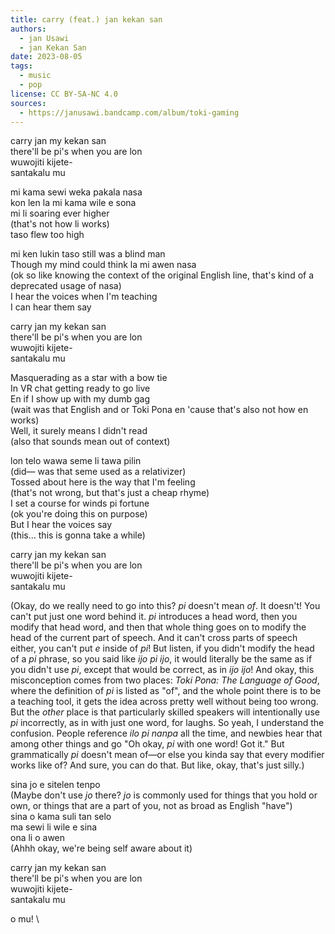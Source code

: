 ```yaml
---
title: carry (feat.) jan kekan san
authors:
  - jan Usawi
  - jan Kekan San
date: 2023-08-05
tags:
  - music
  - pop
license: CC BY-SA-NC 4.0
sources:
  - https://janusawi.bandcamp.com/album/toki-gaming
---
```


carry jan my kekan san  \
there'll be pi's when you are lon  \
wuwojiti kijete-  \
santakalu mu

mi kama sewi weka pakala nasa   \
kon len la mi kama wile e sona  \
mi li soaring ever higher  \
(that's not how li works)  \
taso flew too high

mi ken lukin taso still was a blind man  \
Though my mind could think la mi awen nasa  \
(ok so like knowing the context of the original English line, that's kind of a deprecated usage of nasa)  \
I hear the voices when I'm teaching  \
I can hear them say

carry jan my kekan san  \
there'll be pi's when you are lon  \
wuwojiti kijete-  \
santakalu mu

Masquerading as a star with a bow tie  \
In VR chat getting ready to go live  \
En if I show up with my dumb gag  \
(wait was that English and or Toki Pona en 'cause that's also not how en works)  \
Well, it surely means I didn't read  \
(also that sounds mean out of context)

lon telo wawa seme li tawa pilin  \
(did— was that seme used as a relativizer)  \
Tossed about here is the way that I'm feeling  \
(that's not wrong, but that's just a cheap rhyme)  \
I set a course for winds pi fortune  \
(ok you're doing this on purpose)  \
But I hear the voices say  \
(this… this is gonna take a while)

carry jan my kekan san  \
there'll be pi's when you are lon  \
wuwojiti kijete-  \
santakalu mu

(Okay, do we really need to go into this? *pi* doesn't mean *of*. It doesn't! You can't put just one word behind it. *pi* introduces a head word, then you modify that head word, and then that whole thing goes on to modify the head of the current part of speech. And it can't cross parts of speech either, you can't put *e* inside of *pi*! But listen, if you didn't modify the head of a *pi* phrase, so you said like *ijo pi ijo*, it would literally be the same as if you didn't use *pi*, except that would be correct, as in *ijo ijo*! And okay, this misconception comes from two places: *Toki Pona: The Language of Good*, where the definition of *pi* is listed as "of", and the whole point there is to be a teaching tool, it gets the idea across pretty well without being too wrong. But the *other* place is that particularly skilled speakers will intentionally use *pi* incorrectly, as in with just one word, for laughs. So yeah, I understand the confusion. People reference *ilo pi nanpa* all the time, and newbies hear that among other things and go "Oh okay, *pi* with one word! Got it." But grammatically *pi* doesn't mean of—or else you kinda say that every modifier works like of? And sure, you can do that. But like, okay, that's just silly.)

sina jo e sitelen tenpo  \
(Maybe don't use *jo* there? *jo* is commonly used for things that you hold or own, or things that are a part of you, not as broad as English "have")  \
sina o kama suli tan selo  \
ma sewi li wile e sina  \
ona li o awen  \
(Ahhh okay, we're being self aware about it)

carry jan my kekan san  \
there'll be pi's when you are lon  \
wuwojiti kijete-  \
santakalu mu

o mu!  \
